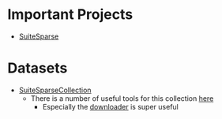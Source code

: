 # Important Projects

- [SuiteSparse](https://github.com/DrTimothyAldenDavis/SuiteSparse)

# Datasets

- [SuiteSparseCollection](https://sparse.tamu.edu/)
  - There is a number of useful tools for this collection [here](https://sparse.tamu.edu/interfaces)
    - Especially the [downloader](http://sparse.tamu.edu/files/ssget.tar.gz) is super useful